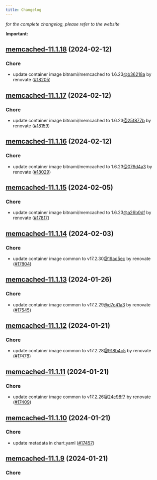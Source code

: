 ```yaml
---
title: Changelog
---
```



*for the complete changelog, please refer to the website*

**Important:**





## [memcached-11.1.18](https://github.com/truecharts/charts/compare/memcached-11.1.17...memcached-11.1.18) (2024-02-12)

### Chore



- update container image bitnami/memcached to 1.6.23[@b36218a](https://github.com/b36218a) by renovate ([#18205](https://github.com/truecharts/charts/issues/18205))


## [memcached-11.1.17](https://github.com/truecharts/charts/compare/memcached-11.1.16...memcached-11.1.17) (2024-02-12)

### Chore



- update container image bitnami/memcached to 1.6.23[@25f877b](https://github.com/25f877b) by renovate ([#18159](https://github.com/truecharts/charts/issues/18159))


## [memcached-11.1.16](https://github.com/truecharts/charts/compare/memcached-11.1.15...memcached-11.1.16) (2024-02-12)

### Chore



- update container image bitnami/memcached to 1.6.23[@076d4a3](https://github.com/076d4a3) by renovate ([#18029](https://github.com/truecharts/charts/issues/18029))


## [memcached-11.1.15](https://github.com/truecharts/charts/compare/memcached-11.1.14...memcached-11.1.15) (2024-02-05)

### Chore



- update container image bitnami/memcached to 1.6.23[@a26b0df](https://github.com/a26b0df) by renovate ([#17817](https://github.com/truecharts/charts/issues/17817))


## [memcached-11.1.14](https://github.com/truecharts/charts/compare/memcached-11.1.13...memcached-11.1.14) (2024-02-03)

### Chore



- update container image common to v17.2.30[@19ad5ec](https://github.com/19ad5ec) by renovate ([#17804](https://github.com/truecharts/charts/issues/17804))


## [memcached-11.1.13](https://github.com/truecharts/charts/compare/memcached-11.1.12...memcached-11.1.13) (2024-01-26)

### Chore



- update container image common to v17.2.29[@d7c41a3](https://github.com/d7c41a3) by renovate ([#17545](https://github.com/truecharts/charts/issues/17545))


## [memcached-11.1.12](https://github.com/truecharts/charts/compare/memcached-11.1.11...memcached-11.1.12) (2024-01-21)

### Chore



- update container image common to v17.2.28[@918b4c5](https://github.com/918b4c5) by renovate ([#17478](https://github.com/truecharts/charts/issues/17478))


## [memcached-11.1.11](https://github.com/truecharts/charts/compare/memcached-11.1.10...memcached-11.1.11) (2024-01-21)

### Chore



- update container image common to v17.2.26[@24c98f7](https://github.com/24c98f7) by renovate ([#17409](https://github.com/truecharts/charts/issues/17409))


## [memcached-11.1.10](https://github.com/truecharts/charts/compare/memcached-11.1.9...memcached-11.1.10) (2024-01-21)

### Chore



- update metadata in chart.yaml ([#17457](https://github.com/truecharts/charts/issues/17457))


## [memcached-11.1.9](https://github.com/truecharts/charts/compare/memcached-11.1.8...memcached-11.1.9) (2024-01-21)

### Chore


